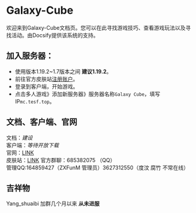# Galaxy-Cube
欢迎来到Galaxy-Cube文档页。您可以在此寻找游戏技巧、查看游戏玩法以及寻找活动。由Docsify提供该系统的支持。
## 加入服务器：
- 使用版本1.19.2~1.7版本之间  **建议1.19.2**。
- 前往官方皮肤站[注册账户](https://skin.tesf.top/)。
- 登录到客户端，开始游戏。
- 点击多人游戏》添加新服务器》服务器名称`Galaxy Cube`，填写IP`mc.tesf.top`。
## 文档、客户端、官网
文档：*建设*<br>
客户端：*等待开放下载*<br>
官网：[LINK](https://mc.tesf.top/)<br>
皮肤站：[LINK](https://skin.tesf.top/)
官方群聊：685382075 （QQ） <br>
管理QQ:164859427（ZXFunM 管理员）3627312550（度汶 腐竹 不常在线）
## 吉祥物
Yang_shuaibi 加群几个月以来 **从未进服**

